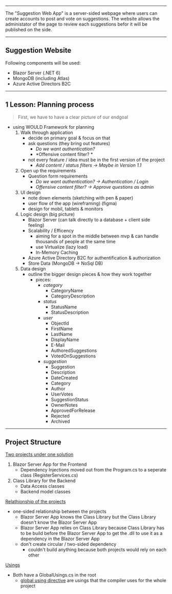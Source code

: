 ***

The "Suggestion Web App" is a server-sided webpage where users can create accounts to post and vote on suggestions. The website allows the administator of the page to review each suggestions befor it will be published on the side.

***
## Suggestion Website

Following components will be used:
 - Blazor Server (.NET 6)
 - MongoDB (including Atlas)
 - Azure Active Directors B2C

***

## 1 Lesson: Planning process

> First, we have to have a clear picture of our endgoal 
 
- using WOULD Framework for planning
	1. Walk through application
		- decide on primary goal & focus on that
		- ask questions (they bring out features)
			- *Do we want authentication?*
			- *Offensive content filter? *
		- not every feature / idea must be in the first version of the project
			-  *Add content / status filters -> Maybe in Version 1.1*
	2. Open up the requirements
		- Question form requirements 
			 - *Do we want authentication? -> Authentication / Login*
			 - *Offensive content filter? -> Approve questions as admin*
	3. UI design 
		- note down elements (sketching with pen & paper) 
		- user flow of the app (wireframing) (figma)
		- design for mobil, tablets & monitors
	4. Logic design (big picture)
		- Blazor Server (can talk directly to a database + client side feeling)
		- Scalability / Efficency
			- aiming for a spot in the middle between mvp & can handle thousands of people at the same time
			- use Virtualize (lazy load)
			- In-Memory Caching
		- Azure Active Directory B2C for authentification & authorization
		- Store Data (MongoDB -> NoSql DB)
	5. Data design 	 
		- outline the bigger design pieces & how they work together
			- pieces:
				- *category*
					- CategoryName
					- CategoryDescription
				- *status*
					- StatusName
					- StatusDescription
				- *user*
					- ObjectId
					- FirstName
					- LastName
					- DisplayName
					- E-Mail
					- AuthoredSuggestions
					- VotedOnSuggestions
				- *suggestion*
					- Suggestion
					- Description
					- DateCreated
					- Category
					- Author
					- UserVotes
					- SuggestionStatus
					- OwnerNotes
					- ApprovedForRelease
					- Rejected
					- Archived

***

## Project Structure 

<ins>Two projects under one solution</ins>
1. Blazor Server App for the Frontend
	- Dependency Injections moved out from the Program.cs to a seperate class (RegisterServices.cs)
2. Class Library for the Backend 
	- Data Access classes
	- Backend model classes

 <ins>Relathionship of the projects</ins>
- one-sided relationship between the projects
	- Blazor Server App knows the Class Library but the Class Library doesn't know the Blazor Server App
	- Blazor Server App relies on Class Library because Class Library has to be build before the Blazor Server App to get the .dll to use it as a dependency in the Blazor Server App
	- don't create circular / two-sided dependency
		 - couldn't build anything because both projects would rely on each other

<ins>Usings</ins>
- Both have a GlobalUsings.cs in the root
	- [global using directive](https://github.com/dotnet/csharplang/blob/main/proposals/csharp-10.0/GlobalUsingDirective.md) are usings that the compiler uses for the whole project
